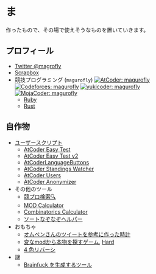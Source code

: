 # ま
作ったもので、その場で使えそうなものを置いていきます。

## プロフィール

- [Twitter @magrofly](https://twitter.com/magrofly)
- [Scrapbox](https://scrapbox.io/magurofly/)
- 競技プログラミング (`magurofly`) [![AtCoder: magurofly](https://img.shields.io/endpoint?url=https%3A%2F%2Fatcoder-badges.now.sh%2Fapi%2Fatcoder%2Fjson%2Fmagurofly)](https://atcoder.jp/users/magurofly) [![Codeforces: magurofly](https://cp-logo.vercel.app/codeforces/magurofly)](https://codeforces.com/profile/magurofly) [![yukicoder: magurofly](https://img.shields.io/badge/yukicoder-magurofly-lightgray)](https://yukicoder.me/users/11738) [![MojaCoder: magurofly](https://img.shields.io/badge/MojaCoder-magurofly-lightblue)](https://mojacoder.app/users/magurofly)
  - <a href="https://github.com/magurofly/cp-library-rb/" class="btn d-none d-md-inline-block">Ruby</a>
  - <a href="https://github.com/magurofly/cp-library-rs/tree/parted" class="btn d-none d-md-inline-block">Rust</a>

## 自作物

- [ユーザースクリプト](https://greasyfork.org/ja/users/610617-magurofly)
  - [AtCoder Easy Test](https://greasyfork.org/ja/scripts/415946-atcoder-easy-test)
  - [AtCoder Easy Test v2](https://greasyfork.org/ja/scripts/433152-atcoder-easy-test-v2)
  - [AtCoderLanguageButtons](https://greasyfork.org/ja/scripts/421663-atcoderlanguagebuttons)
  - [AtCoder Standings Watcher](https://greasyfork.org/ja/scripts/428862-atcoder-standings-watcher)
  - [AtCoder Users](https://greasyfork.org/ja/scripts/420811-atcoderusers)
  - [AtCoder Anonymizer](https://greasyfork.org/ja/scripts/413425-atcoder-anonymizer)
- その他のツール
  - [競プロ検索🔍](https://magurofly.github.io/tools/search)
  - [MOD Calculator](https://magurofly.github.io/tools/modcal)
  - [Combinatorics Calculator](https://magurofly.github.io/tools/comcal)
  - [ソートなぞなぞヘルパー](https://magurofly.github.io/tools/sort-helper)
- おもちゃ
  - [オムペンさんのツイートを参考に作った時計](https://magurofly.github.io/toys/clock)
  - [変なmodから本物を探すゲーム](https://magurofly.github.io/toys/998244853), [Hard](https://magurofly.github.io/toys/998244853-hard)
  - [4 色リバーシ](https://magurofly.github.io/toys/reversi4.html)
- 謎
  - [Brainfuck を生成するツール](https://github.com/magurofly/brainfuck-combinator)
